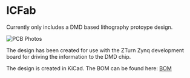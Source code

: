 # ICFab

Currently only includes a DMD based lithography protoype design.

![PCB Photos](Docs/pcb.JPG)

The design has been created for use with the ZTurn Zynq development board for driving the information to the DMD chip.

The design is created in KiCad.
The BOM can be found here: [BOM](https://htmlpreview.github.io/?https://github.com/yrrapt/icfab/blob/master/Design/Projector/DLP_Board/dlp_01/dlp_01_sch_brd/bom/ibom.html)
